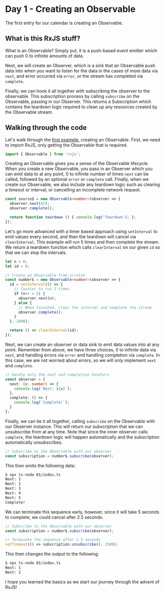 # Day 1 - Creating an Observable

The first entry for our calendar is creating an Observable. 

## What is this RxJS stuff?

What is an Observable? Simply put, it is a push-based event emitter which can push 0 to infinite amounts of data.  

Next, we will create an Observer, which is a sink that an Observable push data into when you want to listen for the data in the cases of more data via `next`, and error occurred via `error`, or the stream has completed via `complete`.  

Finally, we can hook it all together with subscribing the observer to the observable.  This subscription process by calling `subscribe` on the Observable, passing in our Observer.  This returns a Subscription which contains the teardown logic required to clean up any resources created by the Observable stream.

## Walking through the code

Let's walk through the [first example](index.ts), creating an Observable.  First, we need to import RxJS, only getting the Observable that is required.

```typescript
import { Observable } from 'rxjs';
```

Creating an Observable gives you a sense of the Observable lifecycle. When you create a new Observable, you pass in an Observer which you can emit data to at any point, 0 to infinite number of times `next` can be called, followed by an optional `error` or `complete` call.  Finally, when we create our Observable, we also include any teardown logic such as clearing a timeout or interval, or cancelling an incomplete network request.

```typescript
const source$ = new Observable<number>(observer => {
  observer.next(42);
  observer.complete();

  return function teardown () { console.log('Teardown'); };
});
```

Let's go more advanced with a timer based approach using `setInterval` to emit values every second, and then the teardown will cancel via `clearInterval`.  This example will run 5 times and then complete the stream.  We return a teardown function which calls `clearInterval` on our given `id` so that we can stop the intervals.

```typescript
let n = 0;
let id = 0;

// Create an Observable from scratch
const number$ = new Observable<number>(observer => {
  id = setInterval(() => {
    // Counter to run 5 times
    if (n++ < 5) {
      observer.next(n);
    } else {
      // When finished, clear the interval and complete the stream
      observer.complete();
    }
  }, 1000);

  return () => clearInterval(id);
});
```

Next, we can create an observer or data sink to emit data values into at any point.  Remember from above, we have three choices, 0 to infinite data via `next`, and handling errors via `error` and handling completion via `complete`.  In this case, we are not worried about errors, so we will only implement `next` and `complete`.

```typescript
// Handle only the next and completion handlers
const observer = {
  next: (x: number) => {
    console.log(`Next: ${x}`);
  },
  complete: () => {
    console.log(`Complete!`);
  }
};
```

Finally, we can tie it all together, calling `subscribe` on the Observable with our Observer instance.  This will return our subscription that we can unsubscribe from at any time.  Note that since the inner observer calls `complete`, the teardown logic will happen automatically and the subscription automatically unsubscribes.

```typescript
// Subscribe to the Observable with our observer
const subscription = number$.subscribe(observer);
```

This then emits the following data:
```bash
$ npx ts-node 01/index.ts
Next: 1
Next: 2
Next: 3
Next: 4
Next: 5
Complete!
```

We can terminate this sequence early, however, since it will take 5 seconds to complete, we could cancel after 2.5 seconds.

```typescript
// Subscribe to the Observable with our observer
const subscription = number$.subscribe(observer);

// Terminate the sequence after 2.5 seconds
setTimeout(() => subscription.unsubscribe(), 2500);
```

This then changes the output to the following:
```bash
$ npx ts-node 01/index.ts
Next: 1
Next: 2
```

I hope you learned the basics as we start our journey through the advent of RxJS!
